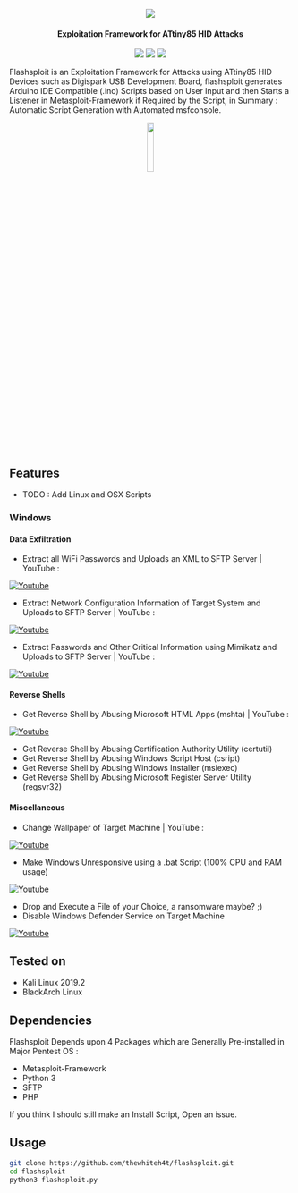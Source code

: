 <p align="center"><img src="https://i.imgur.com/USijxcr.png"></p>

<h4 align="center">Exploitation Framework for ATtiny85 HID Attacks</h4>

<p align="center">
<img src="https://img.shields.io/badge/Python-3-brightgreen.svg?style=plastic">
<img src="https://img.shields.io/badge/ATtiny85-red.svg?style=plastic">
<img src="https://img.shields.io/badge/Exploitation-red.svg?style=plastic">
</p>

Flashsploit is an Exploitation Framework for Attacks using ATtiny85 HID Devices such as Digispark USB Development Board, flashsploit generates Arduino IDE Compatible (.ino) Scripts based on User Input and then Starts a Listener in Metasploit-Framework if Required by the Script, in Summary : Automatic Script Generation with Automated msfconsole.

<p align="center">
<img src="https://i.imgur.com/D8peKaN.jpg" width="15%" height="auto">
</p>

## Features

* TODO : Add Linux and OSX Scripts

### Windows

#### Data Exfiltration

* Extract all WiFi Passwords and Uploads an XML to SFTP Server | YouTube : 

[![Youtube](https://i.imgur.com/5P9QrLa.png)](https://www.youtube.com/watch?v=N8vR69Qqz60)

* Extract Network Configuration Information of Target System and Uploads to SFTP Server | YouTube :

[![Youtube](https://i.imgur.com/BxvJpUI.png)](https://www.youtube.com/watch?v=I2loDe3Kqaw)


* Extract Passwords and Other Critical Information using Mimikatz and Uploads to SFTP Server | YouTube : 

[![Youtube](https://i.imgur.com/IFqPyKy.png)](https://www.youtube.com/watch?v=puxPviIoITo)

#### Reverse Shells

* Get Reverse Shell by Abusing Microsoft HTML Apps (mshta) | YouTube : 

[![Youtube](https://i.imgur.com/57JP6DJ.png)](https://www.youtube.com/watch?v=4DsEMGsZB94)


* Get Reverse Shell by Abusing Certification Authority Utility (certutil)
* Get Reverse Shell by Abusing Windows Script Host (csript)
* Get Reverse Shell by Abusing Windows Installer (msiexec)
* Get Reverse Shell by Abusing Microsoft Register Server Utility (regsvr32)

#### Miscellaneous

* Change Wallpaper of Target Machine | YouTube : 

[![Youtube](https://i.imgur.com/qujjnuF.png)](https://www.youtube.com/watch?v=pBz3fG2S8f4)

* Make Windows Unresponsive using a .bat Script (100% CPU and RAM usage)

[![Youtube](https://i.imgur.com/XlYfUT6.png)](https://www.youtube.com/watch?v=nCLVaGsIQOE)

* Drop and Execute a File of your Choice, a ransomware maybe? ;)
* Disable Windows Defender Service on Target Machine

[![Youtube](https://i.imgur.com/4ghSjXO.png)](https://www.youtube.com/watch?v=1tSQ7A5obHk)

## Tested on

* Kali Linux 2019.2
* BlackArch Linux

## Dependencies

Flashsploit Depends upon 4 Packages which are Generally Pre-installed in Major Pentest OS : 

* Metasploit-Framework
* Python 3
* SFTP
* PHP

If you think I should still make an Install Script, Open an issue. 

## Usage

```bash
git clone https://github.com/thewhiteh4t/flashsploit.git 
cd flashsploit
python3 flashsploit.py 
```